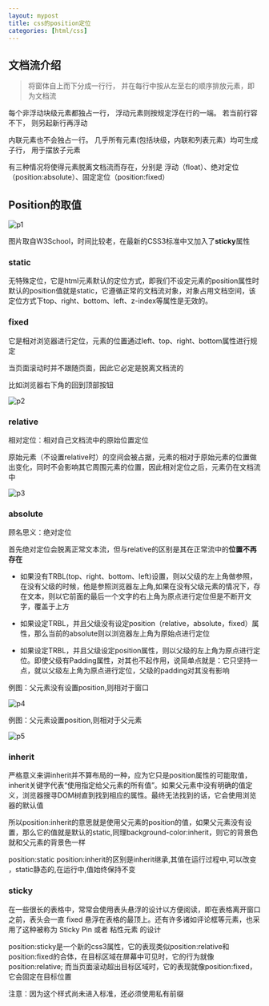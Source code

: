 ```yaml
---
layout: mypost
title: css的position定位
categories: [html/css]
---
```


## 文档流介绍

> 将窗体自上而下分成一行行， 并在每行中按从左至右的顺序排放元素，即为文档流

每个非浮动块级元素都独占一行， 浮动元素则按规定浮在行的一端。 若当前行容不下， 则另起新行再浮动

内联元素也不会独占一行。 几乎所有元素(包括块级，内联和列表元素）均可生成子行， 用于摆放子元素

有三种情况将使得元素脱离文档流而存在，分别是 浮动（float）、绝对定位（position:absolute）、固定定位（position:fixed）

## Position的取值

![p1](01.jpg)

图片取自W3School，时间比较老，在最新的CSS3标准中又加入了**sticky**属性

### static

无特殊定位，它是html元素默认的定位方式，即我们不设定元素的position属性时默认的position值就是static，它遵循正常的文档流对象，对象占用文档空间，该定位方式下top、right、bottom、left、z-index等属性是无效的。

### fixed

它是相对浏览器进行定位，元素的位置通过left、top、right、bottom属性进行规定

当页面滚动时并不跟随页面，因此它必定是脱离文档流的

比如浏览器右下角的回到顶部按钮

![p2](02.jpg)

### relative

相对定位：相对自己文档流中的原始位置定位

原始元素（不设置relative时）的空间会被占据，元素的相对于原始元素的位置做出变化，同时不会影响其它周围元素的位置，因此相对定位之后，元素仍在文档流中

![p3](03.jpg)

### absolute

顾名思义：绝对定位

首先绝对定位会脱离正常文本流，但与relative的区别是其在正常流中的**位置不再存在**

+ 如果没有TRBL(top、right、bottom、left)设置，则以父级的左上角做参照，在没有父级的时候，他是参照浏览器左上角,如果在没有父级元素的情况下，存在文本，则以它前面的最后一个文字的右上角为原点进行定位但是不断开文字，覆盖于上方

+ 如果设定TRBL，并且父级没有设定position（relative，absolute，fixed）属性，那么当前的absolute则以浏览器左上角为原始点进行定位

+ 如果设定TRBL，并且父级设定position属性，则以父级的左上角为原点进行定位。即使父级有Padding属性，对其也不起作用，说简单点就是：它只坚持一点，就以父级左上角为原点进行定位，父级的padding对其没有影响

例图：父元素没有设置position,则相对于窗口

![p4](04.jpg)

例图：父元素设置position,则相对于父元素

![p5](05.jpg)

### inherit

严格意义来讲inherit并不算布局的一种，应为它只是position属性的可能取值，inherit关键字代表“使用指定给父元素的所有值”。如果父元素中没有明确的值定义，浏览器搜寻DOM树直到找到相应的属性。最终无法找到的话，它会使用浏览器的默认值

所以position:inherit的意思就是使用父元素的position的值，如果父元素没有设置，那么它的值就是默认的static,同理background-color:inherit，则它的背景色就和父元素的背景色一样

position:static position:inherit的区别是inherit继承,其值在运行过程中,可以改变 ，static静态的,在运行中,值始终保持不变

### sticky

在一些很长的表格中，常常会使用表头悬浮的设计以方便阅读，即在表格离开窗口之前，表头会一直 fixed 悬浮在表格的最顶上。还有许多诸如评论框等元素，也采用了这种被称为 Sticky Pin 或者 粘性元素 的设计

position:sticky是一个新的css3属性，它的表现类似position:relative和position:fixed的合体，在目标区域在屏幕中可见时，它的行为就像position:relative; 而当页面滚动超出目标区域时，它的表现就像position:fixed，它会固定在目标位置

注意：因为这个样式尚未进入标准，还必须使用私有前缀